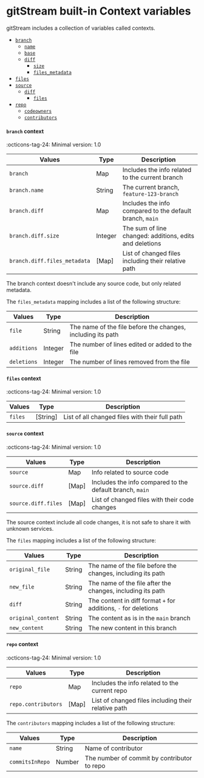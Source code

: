 # gitStream built-in Context variables

gitStream includes a collection of variables called contexts. 

- [`branch`](#branch-context)
    - [`name`](#name-context)
    - [`base`](#base-context)
    - [`diff`](#branch-context)
        - [`size`](#branch-context)
        - [`files_metadata`](#branch-context)
- [`files`](#files-context)
- [`source`](#source-context)
    - [`diff`](#source-context)
        - [`files`](#source-context)
- [`repo`](#repo-context)
    - [`codeowners`](#repo-context)
    - [`contributors`](#repo-context)

#### `branch` context

:octicons-tag-24: Minimal version: 1.0

| Values               | Type      | Description                                              |
|----------------------|-----------|--------------------------------------------------------- |
| `branch`             | Map       | Includes the info related to the current branch          |
| `branch.name`        | String    | The current branch, `feature-123-branch`                 |
| `branch.diff`        | Map       | Includes the info compared to the default branch, `main` |
| `branch.diff.size`   | Integer   | The sum of line changed: additions, edits and deletions   |
| `branch.diff.files_metadata`  | [Map]  | List of changed files including their relative path      |

The branch context doesn't include any source code, but only related metadata.

The `files_metadata` mapping includes a list of the following structure:

| Values          | Type      | Description                                                     |
| ----------------|-----------|---------------------------------------------------------------- |
| `file` | String    | The name of the file before the changes, including its path     |
| `additions` | Integer   | The number of lines edited or added to the file  |
| `deletions` | Integer   | The number of lines removed from the file      |

#### `files` context

:octicons-tag-24: Minimal version: 1.0

| Values               | Type      | Description                                                     |
|----------------------|-----------|---------------------------------------------------------------- |
| `files`             | [String]       | List of all changed files with their full path                        |


#### `source` context

:octicons-tag-24: Minimal version: 1.0

| Values              | Type  | Description                                        |
|---------------------|-------|--------------------------------------------------- |
| `source`          | Map   | Info related to source code           |
| `source.diff`     | [Map] | Includes the info compared to the default branch, `main` |
| `source.diff.files` | [Map] | List of changed files with their code changes |

The source context include all code changes, it is not safe to share it with unknown services.

The `files` mapping includes a list of the following structure:

| Values          | Type      | Description                                          |
| ----------------|-----------|----------------------------------------------------- |
| `original_file` | String    | The name of the file before the changes, including its path |
| `new_file`      | String    | The name of the file after the changes, including its path |
| `diff`          | String    | The content in diff format `+` for additions, `-` for deletions |
| `original_content` | String    | The content as is in the `main` branch     |
| `new_content`      | String    | The new content in this branch     |

#### `repo` context

:octicons-tag-24: Minimal version: 1.0

| Values             | Type      | Description                                              |
|--------------------|-----------|-------------------------------------------------|
| `repo`             | Map       | Includes the info related to the current repo   |
| `repo.contributors`  | [Map]  | List of changed files including their relative path |

The `contributors` mapping includes a list of the following structure:

| Values          | Type      | Description                                         |
| ----------------|-----------|---------------------------------------------------- |
| `name` | String    | Name of contributor     |
| `commitsInRepo` | Number   | The number of commit by contributor to repo  |
